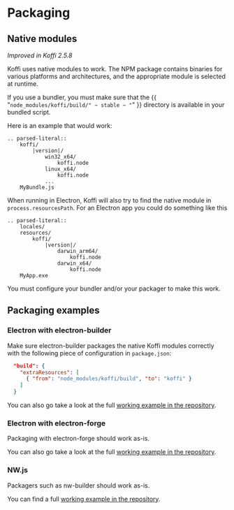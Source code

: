 # Packaging

## Native modules

*Improved in Koffi 2.5.8*

Koffi uses native modules to work. The NPM package contains binaries for various platforms and architectures, and the appropriate module is selected at runtime.

If you use a bundler, you must make sure that the {{ "`node_modules/koffi/build/" ~ stable ~ "`" }} directory is available in your bundled script.

Here is an example that would work:

```{eval-rst}
.. parsed-literal::
    koffi/
        |version|/
            win32_x64/
                koffi.node
            linux_x64/
                koffi.node
            ...
    MyBundle.js
```

When running in Electron, Koffi will also try to find the native module in `process.resourcesPath`. For an Electron app you could do something like this

```{eval-rst}
.. parsed-literal::
    locales/
    resources/
        koffi/
            |version|/
                darwin_arm64/
                    koffi.node
                darwin_x64/
                    koffi.node
    MyApp.exe
```

You must configure your bundler and/or your packager to make this work.

## Packaging examples

### Electron with electron-builder

Make sure electron-builder packages the native Koffi modules correctly with the following piece of configuration in `package.json`:

```json
  "build": {
    "extraResources": [
      { "from": "node_modules/koffi/build", "to": "koffi" }
    ]
  }
```

You can also go take a look at the full [working example in the repository](https://github.com/Koromix/rygel/tree/master/src/koffi/examples/electron-builder).

### Electron with electron-forge

Packaging with electron-forge should work as-is.

You can also go take a look at the full [working example in the repository](https://github.com/Koromix/rygel/tree/master/src/koffi/examples/electron-forge).

### NW.js

Packagers such as nw-builder should work as-is.

You can find a full [working example in the repository](https://github.com/Koromix/rygel/tree/master/src/koffi/examples/nwjs).
